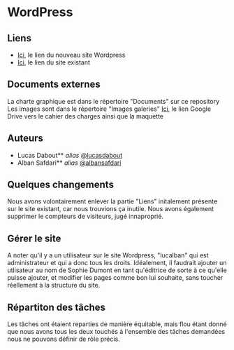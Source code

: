 # WordPress 

## Liens

* [Ici](http://62.210.83.115:11209/wordpress/), le lien du nouveau site Wordpress
* [Ici](http://sophiedumont.com/index.htm), le lien du site existant

## Documents externes

La charte graphique est dans le répertoire "Documents" sur ce repository
Les images sont dans le répertoire "Images galeries"
[Ici](https://docs.google.com/document/d/1udi86MPuZnY6vrZiNolJlIV6sqBiychcHQc2xzzsz8E/edit?usp=sharing), le lien Google Drive vers le cahier des charges ainsi que la maquette

## Auteurs

* Lucas Dabout** _alias_ [@lucasdabout](https://github.com/lucasdabout)
* Alban Safdari** _alias_ [@albansafdari](https://github.com/albansafdari)

## Quelques changements

Nous avons volontairement enlever la partie "Liens" initalement présente sur le site existant, car nous trouvions ça inutile. 
Nous avons également supprimer le compteurs de visiteurs, jugé innaproprié.

## Gérer le site

A noter qu'il y a un utilisateur sur le site Wordpress, "lucalban" qui est administrateur et qui a donc tous les droits.
Idéalement, il faudrait ajouter un utlisateur au nom de Sophie Dumont en tant qu'éditrice de sorte à ce qu'elle puisse ajouter, et modifier les pages comme bon lui souhaite, sans toucher réellement à la structure du site.

## Répartiton des tâches 

Les tâches ont étaient reparties de manière équitable, mais flou étant donné que nous avons tous les deux touchés à l'ensemble des tâches demandées nous ne pouvons définir de rôle précis. 
